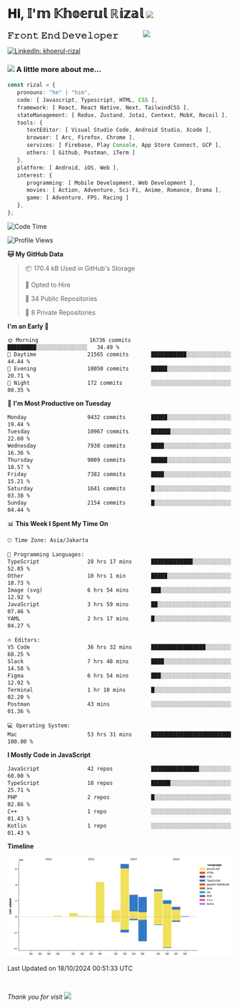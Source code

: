 <h1> 𝐇𝐢, 𝕀'𝕞 𝕂𝕙𝕠𝕖𝕣𝕦𝕝 ℝ𝕚𝕫𝕒𝕝 <img src="https://media.giphy.com/media/mGcNjsfWAjY5AEZNw6/giphy.gif" width="50"></h1>
<img align='right' src="https://media.giphy.com/media/v1.Y2lkPTc5MGI3NjExOWI2ajR2NGJubzBsZHFuaHMwajRrcDNsNXJwOG8yb3F0NjhkNXF4OSZlcD12MV9pbnRlcm5hbF9naWZfYnlfaWQmY3Q9cw/fkZukR450RQ1qnGaq9/giphy.gif" width="200">
<strong style="font-size:20px;">𝙵𝚛𝚘𝚗𝚝 𝙴𝚗𝚍 𝙳𝚎𝚟𝚎𝚕𝚘𝚙𝚎𝚛</strong>
</p></em>

[![LinkedIn: khoerul-rizal](https://img.shields.io/badge/khoerul--rizal-blue?style=flat-square&logo=Linkedin&logoColor=white&link=https://www.linkedin.com/in/khoerul-rizal/)](https://www.linkedin.com/in/khoerul-rizal/)

### <img src="https://media.giphy.com/media/VgCDAzcKvsR6OM0uWg/giphy.gif" width="50"> A little more about me...

```typescript
const rizal = {
   pronouns: "he" | "him",
   code: [ Javascript, Typescript, HTML, CSS ],
   framework: [ React, React Native, Next, TailwindCSS ],
   stateManagement: [ Redux, Zustand, Jotai, Context, MobX, Recoil ],
   tools: {
      textEditor: [ Visual Studio Code, Android Studio, Xcode ],
      browser: [ Arc, Firefox, Chrome ],
      services: [ Firebase, Play Console, App Store Connect, GCP ],
      others: [ Github, Postman, iTerm ]
   },
   platform: [ Android, iOS, Web ],
   interest: {
      programming: [ Mobile Development, Web Development ],
      movies: [ Action, Adventure, Sci-Fi, Anime, Romance, Drama ],
      game: [ Adventure, FPS, Racing ]
   },
};
```

<!--START_SECTION:waka-->
![Code Time](http://img.shields.io/badge/Code%20Time-1%2C334%20hrs%2037%20mins-blue)

![Profile Views](http://img.shields.io/badge/Profile%20Views-0-blue)

**🐱 My GitHub Data** 

> 📦 170.4 kB Used in GitHub's Storage 
 > 
> 💼 Opted to Hire
 > 
> 📜 34 Public Repositories 
 > 
> 🔑 8 Private Repositories 
 > 
**I'm an Early 🐤** 

```text
🌞 Morning                16736 commits       █████████░░░░░░░░░░░░░░░░   34.49 % 
🌆 Daytime                21565 commits       ███████████░░░░░░░░░░░░░░   44.44 % 
🌃 Evening                10050 commits       █████░░░░░░░░░░░░░░░░░░░░   20.71 % 
🌙 Night                  172 commits         ░░░░░░░░░░░░░░░░░░░░░░░░░   00.35 % 
```
📅 **I'm Most Productive on Tuesday** 

```text
Monday                   9432 commits        █████░░░░░░░░░░░░░░░░░░░░   19.44 % 
Tuesday                  10967 commits       ██████░░░░░░░░░░░░░░░░░░░   22.60 % 
Wednesday                7938 commits        ████░░░░░░░░░░░░░░░░░░░░░   16.36 % 
Thursday                 9009 commits        █████░░░░░░░░░░░░░░░░░░░░   18.57 % 
Friday                   7382 commits        ████░░░░░░░░░░░░░░░░░░░░░   15.21 % 
Saturday                 1641 commits        █░░░░░░░░░░░░░░░░░░░░░░░░   03.38 % 
Sunday                   2154 commits        █░░░░░░░░░░░░░░░░░░░░░░░░   04.44 % 
```


📊 **This Week I Spent My Time On** 

```text
🕑︎ Time Zone: Asia/Jakarta

💬 Programming Languages: 
TypeScript               28 hrs 17 mins      █████████████░░░░░░░░░░░░   52.85 % 
Other                    10 hrs 1 min        █████░░░░░░░░░░░░░░░░░░░░   18.73 % 
Image (svg)              6 hrs 54 mins       ███░░░░░░░░░░░░░░░░░░░░░░   12.92 % 
JavaScript               3 hrs 59 mins       ██░░░░░░░░░░░░░░░░░░░░░░░   07.46 % 
YAML                     2 hrs 17 mins       █░░░░░░░░░░░░░░░░░░░░░░░░   04.27 % 

🔥 Editors: 
VS Code                  36 hrs 32 mins      █████████████████░░░░░░░░   68.25 % 
Slack                    7 hrs 48 mins       ████░░░░░░░░░░░░░░░░░░░░░   14.58 % 
Figma                    6 hrs 54 mins       ███░░░░░░░░░░░░░░░░░░░░░░   12.92 % 
Terminal                 1 hr 10 mins        █░░░░░░░░░░░░░░░░░░░░░░░░   02.20 % 
Postman                  43 mins             ░░░░░░░░░░░░░░░░░░░░░░░░░   01.36 % 

💻 Operating System: 
Mac                      53 hrs 31 mins      █████████████████████████   100.00 % 
```

**I Mostly Code in JavaScript** 

```text
JavaScript               42 repos            ███████████████░░░░░░░░░░   60.00 % 
TypeScript               18 repos            ██████░░░░░░░░░░░░░░░░░░░   25.71 % 
PHP                      2 repos             █░░░░░░░░░░░░░░░░░░░░░░░░   02.86 % 
C++                      1 repo              ░░░░░░░░░░░░░░░░░░░░░░░░░   01.43 % 
Kotlin                   1 repo              ░░░░░░░░░░░░░░░░░░░░░░░░░   01.43 % 
```



**Timeline**

![Lines of Code chart](https://raw.githubusercontent.com/khoerulrizal/khoerulrizal/main/assets/bar_graph.png)


 Last Updated on 18/10/2024 00:51:33 UTC
<!--END_SECTION:waka-->
</details>
<br/>

<em>Thank you for visit</em> <img src="https://media.giphy.com/media/v1.Y2lkPTc5MGI3NjExcHdvNm1qZWtjaGw0ZjdwM3Z3NnY2dHlueTVuODBta2FiY20wM2YybSZlcD12MV9pbnRlcm5hbF9naWZfYnlfaWQmY3Q9cw/tV25tpdKqdFa9x81k2/giphy.gif" width="40">
